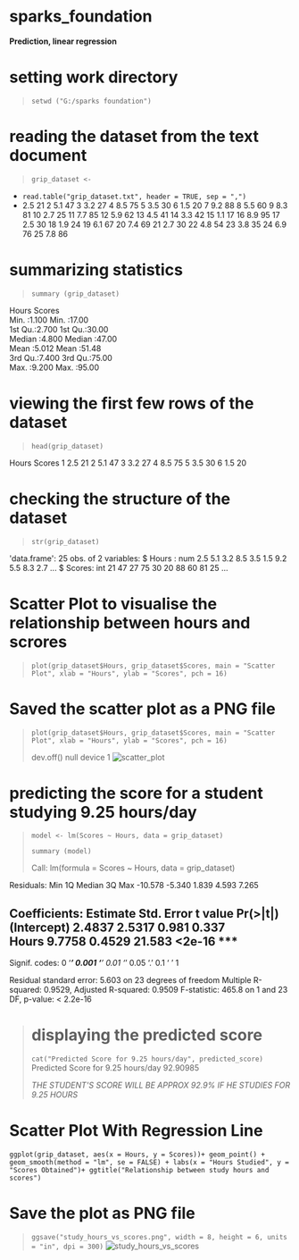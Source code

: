 # sparks_foundation #
**Prediction, linear regression**
# setting work directory #
> ```setwd ("G:/sparks foundation") ```
# reading the dataset from the text document #
> ```grip_dataset <- ```
+ ```read.table("grip_dataset.txt", header = TRUE, sep = ",")```
+    2.5     21
2    5.1     47
3    3.2     27
4    8.5     75
5    3.5     30
6    1.5     20
7    9.2     88
8    5.5     60
9    8.3     81
10   2.7     25
11   7.7     85
12   5.9     62
13   4.5     41
14   3.3     42
15   1.1     17
16   8.9     95
17   2.5     30
18   1.9     24
19   6.1     67
20   7.4     69
21   2.7     30
22   4.8     54
23   3.8     35
24   6.9     76
25   7.8     86
# summarizing statistics #
   > ```summary (grip_dataset) ```
>
 Hours              Scores     
 Min.   :1.100   Min.   :17.00  
 1st Qu.:2.700   1st Qu.:30.00  
 Median :4.800   Median :47.00  
 Mean   :5.012   Mean   :51.48  
 3rd Qu.:7.400   3rd Qu.:75.00  
 Max.   :9.200   Max.   :95.00  
# viewing the first few rows of the dataset #
> ```head(grip_dataset) ```

  Hours Scores
1   2.5     21
2   5.1     47
3   3.2     27
4   8.5     75
5   3.5     30
6   1.5     20
# checking the structure of the dataset #
> ``` str(grip_dataset) ```
> 
'data.frame':   25 obs. of  2 variables:
 $ Hours : num  2.5 5.1 3.2 8.5 3.5 1.5 9.2 5.5 8.3 2.7 ...
 $ Scores: int  21 47 27 75 30 20 88 60 81 25 ...
# Scatter Plot to visualise the relationship between hours and scrores #
> ```plot(grip_dataset$Hours, grip_dataset$Scores, main = "Scatter Plot", xlab = "Hours", ylab = "Scores", pch = 16) ```
# Saved the scatter plot as a PNG file #
> ``` plot(grip_dataset$Hours, grip_dataset$Scores, main = "Scatter Plot", xlab = "Hours", ylab = "Scores", pch = 16) ```
> 
>  dev.off()
null device 
          1
> ![scatter_plot](https://github.com/mosalah2510/sparks_found/assets/128469983/02ab8029-e847-425d-be3f-0cd0adaad03f)

 # predicting the score for a student studying 9.25 hours/day #
> ``` model <- lm(Scores ~ Hours, data = grip_dataset) ```
> 
>``` summary (model) ```
> 
> Call:
lm(formula = Scores ~ Hours, data = grip_dataset)

Residuals:
    Min      1Q  Median      3Q     Max 
-10.578  -5.340   1.839   4.593   7.265 

Coefficients:
            Estimate Std. Error t value Pr(>|t|)    
(Intercept)   2.4837     2.5317   0.981    0.337    
Hours         9.7758     0.4529  21.583   <2e-16 ***
---
Signif. codes:  0 ‘***’ 0.001 ‘**’ 0.01 ‘*’ 0.05 ‘.’ 0.1 ‘ ’ 1

Residual standard error: 5.603 on 23 degrees of freedom
Multiple R-squared:  0.9529,    Adjusted R-squared:  0.9509 
F-statistic: 465.8 on 1 and 23 DF,  p-value: < 2.2e-16

> # displaying the predicted score #
> 
> ``` cat("Predicted Score for 9.25 hours/day", predicted_score) ```
> Predicted Score for 9.25 hours/day 92.90985
> 
> *THE STUDENT'S SCORE WILL BE APPROX 92.9% IF HE STUDIES FOR 9.25 HOURS*
# Scatter Plot With Regression Line #
``` ggplot(grip_dataset, aes(x = Hours, y = Scores))+ geom_point() + geom_smooth(method = "lm", se = FALSE) + labs(x = "Hours Studied", y = "Scores Obtained")+ ggtitle("Relationship between study hours and scores") ```
# Save the plot as PNG file #
> ``` ggsave("study_hours_vs_scores.png", width = 8, height = 6, units = "in", dpi = 300) ```
 ![study_hours_vs_scores](https://github.com/mosalah2510/sparks_found/assets/128469983/cb9c4143-357c-4a8e-bcc6-0dc3a9d3d989)
